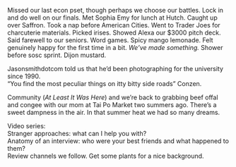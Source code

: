 Missed our last econ pset, though perhaps we choose our battles. Lock in and do well on our finals. Met Sophia Emy for lunch at Hutch. Caught up over Saffron. Took a nap before American Cities. Went to Trader Joes for charcuterie materials. Picked irises. Showed Alexa our $3000 pitch deck. Said farewell to our seniors. Word games. Spicy mango lemonade. Felt genuinely happy for the first time in a bit. *We’ve made something.* Shower before sosc sprint. Dijon mustard. 

Jasonsmithdotcom told us that he’d been photographing for the university since 1990\.  
“You find the most peculiar things on itty bitty side roads” Conzen.

Community (*At Least It Was Here*) and we’re back to grabbing beef offal and congee with our mom at Tai Po Market two summers ago. There’s a sweet dampness in the air. In that summer heat we had so many dreams. 

Video series:   
Stranger approaches: what can I help you with?  
Anatomy of an interview: who were your best friends and what happened to them?  
Review channels we follow. Get some plants for a nice background.
